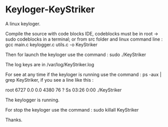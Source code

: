 # Keyloger-KeyStriker
A linux keyloger.

Compile the source with code blocks IDE, codeblocks must be in root -> sudo codeblocks in a terminal; or from src folder and linux command line : gcc main.c keylogger.c utils.c -o KeyStriker

Then for launch the keyloger use the command : sudo ./KeyStriker

The log keys are in /var/log/KeyStriker.log

For see at any time if the keyloger is running use the command : ps -aux | grep KeyStriker, if you see a line like this : 

root      6727  0.0  0.0   4380    76 ?        Ss   03:26   0:00 ./KeyStriker

The keylogger is running.

For stop the keyloger use the command : sudo killall KeyStriker

Thanks.
